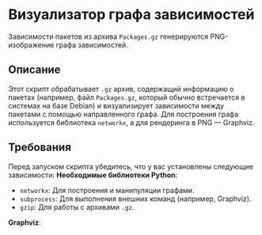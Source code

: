 # Визуализатор графа зависимостей
Зависимости пакетов из архива 
`Packages.gz` генерируются PNG-изображение графа зависимостей.
[](https://github.com/JobsLament/Dependency-graph-v2/blob/main/examle/image_2024-11-21_09-36-53.png)

## Описание
Этот скрипт обрабатывает `.gz` архив, содержащий информацию о пакетах 
(например, файл `Packages.gz`, который обычно встречается в системах на 
базе Debian) и визуализирует зависимости между пакетами с помощью 
направленного графа. Для построения графа используется библиотека 
`networkx`, а для рендеринга в PNG — Graphviz.

## Требования
Перед запуском скрипта убедитесь, что у вас установлены следующие зависимости:
 **Необходимые библиотеки Python**:
   - `networkx`: Для построения и манипуляции графами.
   - `subprocess`: Для выполнения внешних команд (например, Graphviz).
   - `gzip`: Для работы с архивами `.gz`.
 
 **Graphviz**:

